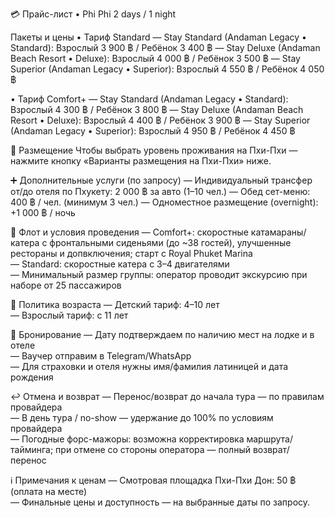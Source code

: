 💳 Прайс-лист • Phi Phi 2 days / 1 night

Пакеты и цены
• Тариф Standard
  — Stay Standard (Andaman Legacy • Standard): Взрослый 3 900 ฿ / Ребёнок 3 400 ฿
  — Stay Deluxe   (Andaman Beach Resort • Deluxe): Взрослый 4 000 ฿ / Ребёнок 3 500 ฿
  — Stay Superior (Andaman Legacy • Superior): Взрослый 4 550 ฿ / Ребёнок 4 050 ฿

• Тариф Comfort+
  — Stay Standard (Andaman Legacy • Standard): Взрослый 4 300 ฿ / Ребёнок 3 800 ฿
  — Stay Deluxe   (Andaman Beach Resort • Deluxe): Взрослый 4 400 ฿ / Ребёнок 3 900 ฿
  — Stay Superior (Andaman Legacy • Superior): Взрослый 4 950 ฿ / Ребёнок 4 450 ฿

🏨 Размещение
Чтобы выбрать уровень проживания на Пхи-Пхи — нажмите кнопку «Варианты размещения на Пхи-Пхи» ниже.

➕ Дополнительные услуги (по запросу)
— Индивидуальный трансфер от/до отеля по Пхукету: 2 000 ฿ за авто (1–10 чел.)
— Обед сет-меню: 400 ฿ / чел. (минимум 3 чел.)
— Одноместное размещение (overnight): +1 000 ฿ / ночь

🚤 Флот и условия проведения
— Comfort+: скоростные катамараны/катера с фронтальными сиденьями (до ~38 гостей), улучшенные рестораны и допвключения; старт с Royal Phuket Marina  
— Standard: скоростные катера с 3–4 двигателями  
— Минимальный размер группы: оператор проводит экскурсию при наборе от 25 пассажиров

👶 Политика возраста
— Детский тариф: 4–10 лет  
— Взрослый тариф: с 11 лет

🧾 Бронирование
— Дату подтверждаем по наличию мест на лодке и в отеле  
— Ваучер отправим в Telegram/WhatsApp  
— Для страховки и отеля нужны имя/фамилия латиницей и дата рождения

↩️ Отмена и возврат
— Перенос/возврат до начала тура — по правилам провайдера  
— В день тура / no-show — удержание до 100% по условиям провайдера  
— Погодные форс-мажоры: возможна корректировка маршрута/тайминга; при отмене со стороны оператора — полный возврат/перенос

ℹ️ Примечания к ценам
— Смотровая площадка Пхи-Пхи Дон: 50 ฿ (оплата на месте)  
— Финальные цены и доступность — на выбранные даты по запросу.
